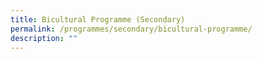 ```yaml
---
title: Bicultural Programme (Secondary)
permalink: /programmes/secondary/bicultural-programme/
description: ""
---
```

